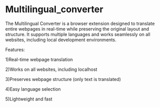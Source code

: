 # Multilingual_converter
The Multilingual Converter is a browser extension designed to translate entire webpages in real-time while preserving the original layout and structure. It supports multiple languages and works seamlessly on all websites, including local development environments.

Features:

1)Real-time webpage translation

2)Works on all websites, including localhost

3)Preserves webpage structure (only text is translated)

4)Easy language selection

5)Lightweight and fast
